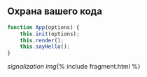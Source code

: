 ## Охрана вашего кода

```javascript
function App(options) {
    this.init(options);
    this.render();
    this.sayHello();
}
```

*signalization img*{% include fragment.html %}
